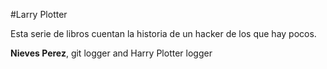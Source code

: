 
#Larry Plotter

Esta serie de libros cuentan la historia de un hacker de los que hay pocos.

**Nieves Perez**, git logger and Harry Plotter logger

